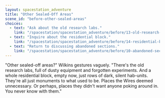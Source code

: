 ```yaml
---
layout: spacestation_adventure
title: "Other Sealed-Off Areas"
scene_id: "before-other-sealed-areas"
choices:
  - text: "Ask about the old research labs."
    link: "/spacestation/spacestation_adventure/before/13-old-research-labs/"
  - text: "Inquire about the residential block."
    link: "/spacestation/spacestation_adventure/before/14-residential-block/"
  - text: "Return to discussing abandoned sections."
    link: "/spacestation/spacestation_adventure/before/10-abandoned-sections/"
---
```


"Other sealed-off areas?" Wilkins gestures vaguely. "There's the old research labs, full of dusty equipment and forgotten experiments. And a whole residential block, empty now, just rows of dark, silent hab-units. They're all just monuments to what used to be. Places the Wires deemed unnecessary. Or perhaps, places they didn't want anyone poking around in. You never know with them."

